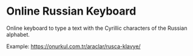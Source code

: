 # Online Russian Keyboard
 Online keyboard to type a text with the Cyrillic characters of the Russian alphabet.

Example: https://onurkul.com.tr/araclar/rusca-klavye/
